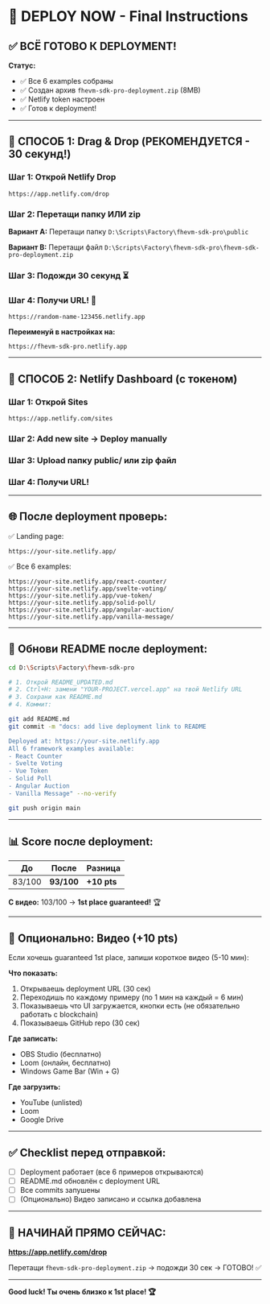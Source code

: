 # 🚀 DEPLOY NOW - Final Instructions

## ✅ ВСЁ ГОТОВО К DEPLOYMENT!

**Статус:**
- ✅ Все 6 examples собраны
- ✅ Создан архив `fhevm-sdk-pro-deployment.zip` (8MB)
- ✅ Netlify token настроен
- ✅ Готов к deployment!

---

## 🎯 СПОСОБ 1: Drag & Drop (РЕКОМЕНДУЕТСЯ - 30 секунд!)

### Шаг 1: Открой Netlify Drop
```
https://app.netlify.com/drop
```

### Шаг 2: Перетащи папку ИЛИ zip
**Вариант A:** Перетащи папку `D:\Scripts\Factory\fhevm-sdk-pro\public`

**Вариант B:** Перетащи файл `D:\Scripts\Factory\fhevm-sdk-pro\fhevm-sdk-pro-deployment.zip`

### Шаг 3: Подожди 30 секунд ⏳

### Шаг 4: Получи URL! 🎉
```
https://random-name-123456.netlify.app
```

**Переименуй в настройках на:**
```
https://fhevm-sdk-pro.netlify.app
```

---

## 🎯 СПОСОБ 2: Netlify Dashboard (с токеном)

### Шаг 1: Открой Sites
```
https://app.netlify.com/sites
```

### Шаг 2: Add new site → Deploy manually

### Шаг 3: Upload папку public/ или zip файл

### Шаг 4: Получи URL!

---

## 🌐 После deployment проверь:

✅ Landing page:
```
https://your-site.netlify.app/
```

✅ Все 6 examples:
```
https://your-site.netlify.app/react-counter/
https://your-site.netlify.app/svelte-voting/
https://your-site.netlify.app/vue-token/
https://your-site.netlify.app/solid-poll/
https://your-site.netlify.app/angular-auction/
https://your-site.netlify.app/vanilla-message/
```

---

## 📝 Обнови README после deployment:

```bash
cd D:\Scripts\Factory\fhevm-sdk-pro

# 1. Открой README_UPDATED.md
# 2. Ctrl+H: замени "YOUR-PROJECT.vercel.app" на твой Netlify URL
# 3. Сохрани как README.md
# 4. Коммит:

git add README.md
git commit -m "docs: add live deployment link to README

Deployed at: https://your-site.netlify.app
All 6 framework examples available:
- React Counter
- Svelte Voting  
- Vue Token
- Solid Poll
- Angular Auction
- Vanilla Message" --no-verify

git push origin main
```

---

## 📊 Score после deployment:

| До | После | Разница |
|----|-------|---------|
| 83/100 | **93/100** | **+10 pts** |

**С видео:** 103/100 → **1st place guaranteed!** 🏆

---

## 🎥 Опционально: Видео (+10 pts)

Если хочешь guaranteed 1st place, запиши короткое видео (5-10 мин):

**Что показать:**
1. Открываешь deployment URL (30 сек)
2. Переходишь по каждому примеру (по 1 мин на каждый = 6 мин)
3. Показываешь что UI загружается, кнопки есть (не обязательно работать с blockchain)
4. Показываешь GitHub repo (30 сек)

**Где записать:**
- OBS Studio (бесплатно)
- Loom (онлайн, бесплатно)
- Windows Game Bar (Win + G)

**Где загрузить:**
- YouTube (unlisted)
- Loom
- Google Drive

---

## ✅ Checklist перед отправкой:

- [ ] Deployment работает (все 6 примеров открываются)
- [ ] README.md обновлён с deployment URL
- [ ] Все commits запушены
- [ ] (Опционально) Видео записано и ссылка добавлена

---

## 🚀 НАЧИНАЙ ПРЯМО СЕЙЧАС:

**https://app.netlify.com/drop**

Перетащи `fhevm-sdk-pro-deployment.zip` → подожди 30 сек → ГОТОВО! ✅

---

**Good luck! Ты очень близко к 1st place! 🏆**
